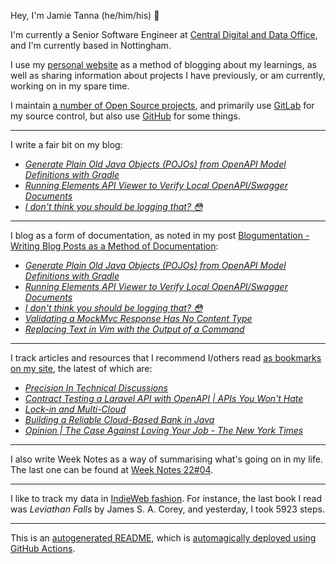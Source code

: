 Hey, I'm Jamie Tanna (he/him/his) 👋

I'm currently a Senior Software Engineer at [Central Digital and Data Office](https://www.gov.uk/government/organisations/central-digital-and-data-office), and I'm currently based in Nottingham.

I use my [personal website](https://www.jvt.me/?utm_campaign=github-jamietanna) as a method of blogging about my learnings, as well as sharing information about projects I have previously, or am currently, working on in my spare time.

I maintain [a number of Open Source projects](https://www.jvt.me/open-source/?utm_campaign=github-jamietanna), and primarily use [GitLab](https://gitlab.com/jamietanna) for my source control, but also use [GitHub](https://github.com/jamietanna) for some things.

---

I write a fair bit on my blog:


- [_Generate Plain Old Java Objects (POJOs) from OpenAPI Model Definitions with Gradle_](https://www.jvt.me/posts/2022/02/05/gradle-openapi-pojo/?utm_campaign=github-jamietanna)
- [_Running Elements API Viewer to Verify Local OpenAPI/Swagger Documents_](https://www.jvt.me/posts/2022/02/03/elements-local/?utm_campaign=github-jamietanna)
- [_I don't think you should be logging that? 😳_](https://www.jvt.me/posts/2022/02/03/common-dangerous-logs/?utm_campaign=github-jamietanna)

---

I blog as a form of documentation, as noted in my post [Blogumentation - Writing Blog Posts as a Method of Documentation](https://www.jvt.me/posts/2017/06/25/blogumentation/?utm_campaign=github-jamietanna):


- [_Generate Plain Old Java Objects (POJOs) from OpenAPI Model Definitions with Gradle_](https://www.jvt.me/posts/2022/02/05/gradle-openapi-pojo/?utm_campaign=github-jamietanna)
- [_Running Elements API Viewer to Verify Local OpenAPI/Swagger Documents_](https://www.jvt.me/posts/2022/02/03/elements-local/?utm_campaign=github-jamietanna)
- [_I don't think you should be logging that? 😳_](https://www.jvt.me/posts/2022/02/03/common-dangerous-logs/?utm_campaign=github-jamietanna)
- [_Validating a MockMvc Response Has No Content Type_](https://www.jvt.me/posts/2022/02/02/mockmvc-no-content-type/?utm_campaign=github-jamietanna)
- [_Replacing Text in Vim with the Output of a Command_](https://www.jvt.me/posts/2022/02/01/vim-replace-with-command-execution/?utm_campaign=github-jamietanna)

---

I track articles and resources that I recommend I/others read [as bookmarks on my site](https://www.jvt.me/kind/bookmarks/?utm_campaign=github-jamietanna), the latest of which are:


- [_Precision In Technical Discussions_](https://rtpg.co/2022/02/04/precision-in-technical-discussions.html?utm_campaign=github-jamietanna)
- [_Contract Testing a Laravel API with OpenAPI | APIs You Won't Hate_](https://apisyouwonthate.com/blog/contract-testing-apis-laravel-php-openapi?utm_campaign=github-jamietanna)
- [_Lock-in and Multi-Cloud_](https://www.tbray.org/ongoing/When/202x/2022/01/30/Cloud-Lock-In?utm_campaign=github-jamietanna)
- [_Building a Reliable Cloud-Based Bank in Java_](https://www.infoq.com/presentations/starling-bank/?utm_campaign=github-jamietanna)
- [_Opinion | The Case Against Loving Your Job - The New York Times_](https://www.nytimes.com/2021/11/19/opinion/ezra-klein-podcast-sarah-jaffe.html?utm_campaign=github-jamietanna)

---

I also write Week Notes as a way of summarising what's going on in my life. The last one can be found at [Week Notes 22#04](https://www.jvt.me/week-notes/2022/04/?utm_campaign=github-jamietanna).

---

I like to track my data in [IndieWeb fashion](https://indieweb.org/why). For instance, the last book I read was _Leviathan Falls_ by James S. A. Corey, and yesterday, I took 5923 steps.

---
This is an [autogenerated README](https://www.jvt.me/posts/2022/01/12/autogenerated-profile-readme/?utm_campaign=github-jamietanna), which is [automagically deployed using GitHub Actions](https://github.com/jamietanna/jamietanna/blob/main/.github/workflows/rebuild.yml).
